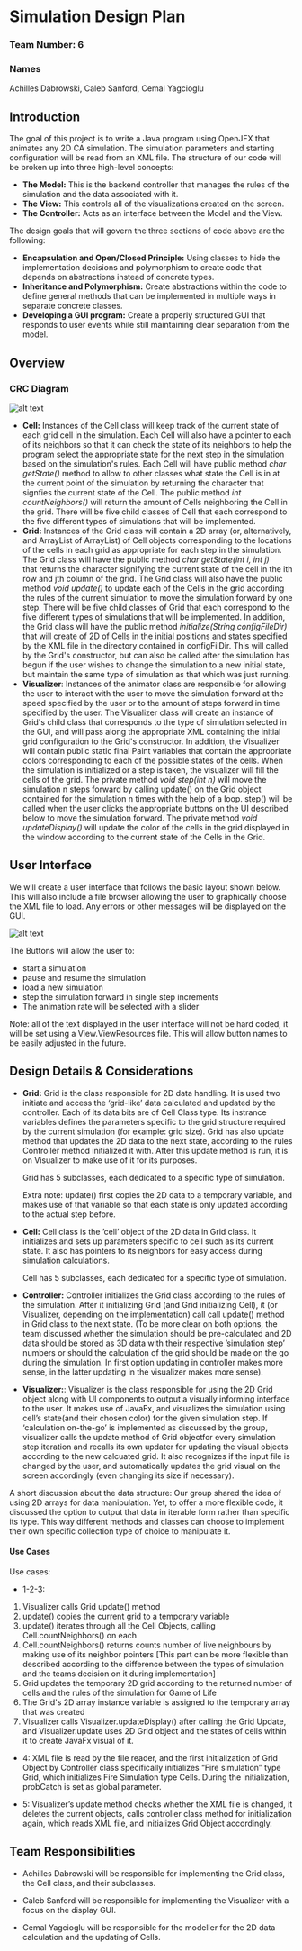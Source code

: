 # Simulation Design Plan
### Team Number: 6
### Names
Achilles Dabrowski,
Caleb Sanford,
Cemal Yagcioglu 

## Introduction
The goal of this project is to write a Java program using OpenJFX that animates any 2D CA simulation. The simulation
parameters and starting configuration will be read from an XML file. The structure of our code will be broken up into 
three high-level concepts:
- __The Model:__ This is the backend controller that manages the rules of the simulation and the data associated with
it.
- __The View:__ This controls all of the visualizations created on the screen.
- __The Controller:__ Acts as an interface between the Model and the View. 

The design goals that will govern the three sections of code above are the following:
- __Encapsulation and Open/Closed Principle:__ Using classes to hide the implementation decisions and polymorphism to 
create code that depends on abstractions instead of concrete types.
- __Inheritance and Polymorphism:__ Create abstractions within the code to define general methods that can be 
implemented in multiple ways in separate concrete classes.
- __Developing a GUI program:__ Create a properly structured GUI that responds to user events while 
still maintaining clear separation from the model.

## Overview
### CRC Diagram
![alt text](sim-CRC.png)
* __Cell:__ Instances of the Cell class will keep track of the current state of each grid cell
in the simulation. Each Cell will also have a pointer to each of its neighbors
so that it can check the state of its neighbors to help the program select the appropriate
state for the next step in the simulation based on the simulation's rules. Each
Cell will have public method *char getState()* method to allow to other classes what state the Cell
is in at the current point of the simulation by returning the character that signfies
the current state of the Cell. The public method *int countNeighbors()* will return
the amount of Cells neighboring the Cell in the grid. There will be five child classes of Cell that each
correspond to the five different types of simulations that will be implemented. 
* __Grid:__ Instances of the Grid class will contain a 2D array (or, alternatively,
and ArrayList of ArrayList<Cell>) of Cell objects
corresponding to the locations of the cells in each grid as appropriate for each
step in the simulation. The Grid class will have the public method *char getState(int i, int j)*  
that returns the character signifying the current state of the cell in the ith 
row and jth column of the grid. The Grid class will also have the public method
*void update()* to update each of the Cells in the grid according the rules of the current
simulation to move the simulation forward by one step. There will be five child 
classes of Grid that each correspond to the five different types of simulations 
that will be implemented. In addition, the Grid class will have the public method
*initialize(String configFileDir)* that will create of 2D of Cells in the initial positions
and states specified by the XML file in the directory contained in configFilDir. 
This will called by the Grid's constructor, but can also be called after the simulation
has begun if the user wishes to change the simulation to a new initial state, but 
maintain the same type of simulation as that which was just running. 
* __Visualizer__: Instances of the animator class are responsible for allowing
the user to interact with the user to move the simulation forward at the speed
specified by the user or to the amount of steps forward in time specified by the user. 
The Visualizer class will create an instance of Grid's child class that corresponds
to the type of simulation selected in the GUI, and will pass along the appropriate
XML containing the initial grid configuration to the Grid's constructor. In addition,
the Visualizer will contain public static final Paint variables that contain the appropriate
colors corresponding to each of the possible states of the cells. When the simulation
is initialized or a step is taken, the visualizer will fill the cells of the grid.
The private method *void step(int n)* will move the simulation n steps forward by
calling update() on the Grid object contained for the simulation n times with the help
of a loop. step() will be called when the user clicks the appropriate buttons
on the UI described below to move the simulation forward. The private method 
*void updateDisplay()* will update the color of the cells in the grid displayed in
the window according to the current state of the Cells in the Grid. 

## User Interface
We will create a user interface that follows the basic layout shown below. This will also include a file browser 
allowing the user to graphically choose the XML file to load. Any errors or other messages will be displayed on the 
GUI.

![alt text](CS308%20Simulation%20GUI.jpg)

The Buttons will allow the user to:
- start a simulation
- pause and resume the simulation
- load a new simulation
- step the simulation forward in single step increments 
- The animation rate will be selected with a slider

Note: all of the text displayed in the user interface will not be hard coded, it will be set using a View.ViewResources file. This 
will allow button names to be easily adjusted in the future. 
## Design Details & Considerations
* __Grid:__
    Grid is the class responsible for 2D data handling. It is used two initiate and access the ‘grid-like’ data calculated and updated by the controller. Each of its data bits are of Cell Class type. Its instrance variables defines the parameters specific to the grid structure required by the current simulation (for example: grid size).  Grid has also update method that updates the 2D data to the next state, according to the rules Controller method initialized it with. After this update method is run, it is on Visualizer to make use of it for its purposes. 
	
	Grid has 5 subclasses, each dedicated to a specific type of simulation.

    Extra note: update() first copies the 2D data to a temporary variable, and makes use of that variable so that each state is only updated according to the actual step before. 

* __Cell:__
	Cell class is the ’cell’ object of the 2D data in Grid class. It initializes and sets up parameters specific to cell such as its current state. It also has pointers to its neighbors for easy access during simulation calculations. 
	
	Cell has 5 subclasses, each dedicated for a specific type of simulation.


* __Controller:__
	Controller initializes the Grid class according to the rules of the simulation. After it initializing Grid (and Grid initializing Cell), it (or Visualizer, depending on the implementation) call call update() method in Grid class to the next state. (To be more clear on both options, the team discussed whether the simulation should be pre-calculated and 2D data should be stored as 3D data with their respective ’simulation step’ numbers or should the  calculation of the grid should be made on the go during the simulation. In first option updating in controller makes more sense, in the latter updating in the visualizer makes more sense).

* __Visualizer:__:
	Visualizer is the class responsible for using the 2D Grid object along with UI components to output a visually informing interface to the user. It makes use of JavaFx, and visualizes the simulation using cell’s state(and their chosen color) for the given simulation step. If ‘calculation on-the-go’ is implemented as discussed by the group, visualizer calls the update method of Grid objectfor every simulation step iteration and recalls its own updater for updating the visual objects according to the new calcuated grid. It also recognizes if the input file is changed by the user, and automatically updates the grid visual on the screen accordingly (even changing its size if necessary). 


A short discussion about the data structure: Our group shared the idea of using 2D arrays for data manipulation. Yet, to offer a more flexible code, it discussed the option to output that data in iterable form rather than specific its type. This way different methods and classes can choose to implement their own specific collection type of choice to manipulate it. 

#### Use Cases
Use cases: 
* 1-2-3:
1. Visualizer calls Grid update() method 
2. update() copies the current grid to a temporary variable
3. update() iterates through all the Cell Objects, calling Cell.countNeighbors() on each
4. Cell.countNeighbors() returns counts number of live neighbours by making use of its neighbor pointers [This part can be more flexible than described according to the difference between the types of simulation and the teams decision on it during implementation] 
5. Grid updates the temporary 2D grid according to the returned number of cells and the rules of the simulation for Game of Life
6. The Grid's 2D array instance variable is assigned to the temporary array that was created
7. Visualizer calls Visualizer.updateDisplay() after calling the Grid Update, and Visualizer.update uses 2D Grid object and the states of cells within it to create JavaFx visual of it.
 
* 4: XML file is read by the file reader, and the first initialization of Grid Object by Controller class specifically initializes “Fire simulation” type Grid, which initializes Fire Simulation type Cells. During the initialization, probCatch is set as global parameter. 

* 5: Visualizer’s update method checks whether the XML file is changed, it deletes the current objects, calls controller class method for initialization again, which reads XML file, and initializes Grid Object accordingly. 
	



## Team Responsibilities

 * Achilles Dabrowski will be responsible for implementing the Grid class, the
 Cell class, and their subclasses. 

 * Caleb Sanford will be responsible for implementing the Visualizer with a 
 focus on the display GUI.

 * Cemal Yagcioglu will be responsible for the modeller for the 2D data calculation 
 and the updating of Cells.

